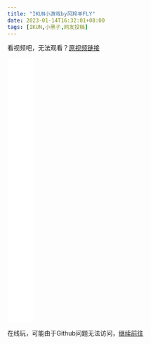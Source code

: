 ```yaml
---
title: "IKUN小游戏by风羚羊FLY"
date: 2023-01-14T16:32:01+08:00
tags: [IKUN,小黑子,网友投稿]
---
```


看视频吧，无法观看？[原视频链接](https://www.bilibili.com/video/BV1Ev4y117ZB/)

<iframe src="//player.bilibili.com/player.html?aid=565353318&bvid=BV1Ev4y117ZB&cid=964472994&page=1" scrolling="no" border="0" frameborder="no" framespacing="0" allowfullscreen="true" width="60" height="600"> </iframe>

在线玩，可能由于Github问题无法访问，[继续前往](/ikun(3).html)
